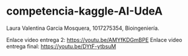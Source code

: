 # competencia-kaggle-AI-UdeA
Laura Valentina Garcia Mosquera, 1017275354, Bioingeniería.

Enlace video entrega 2: https://youtu.be/AMYfKDGmBPE 
Enlace video entrega final: https://youtu.be/DYtF-ytbsuM 
